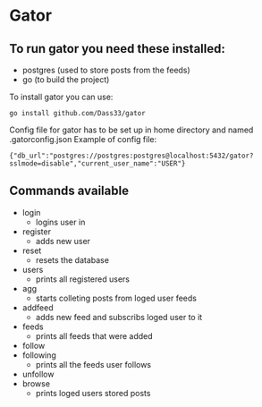 # Gator
## To run gator you need these installed:
- postgres (used to store posts from the feeds)
- go (to build the project)

To install gator you can use:
```
go install github.com/Dass33/gator
```

Config file for gator has to be set up in home directory and named .gatorconfig.json
Example of config file:
```
{"db_url":"postgres://postgres:postgres@localhost:5432/gator?sslmode=disable","current_user_name":"USER"}
```

## Commands available
- login
    - logins user in
- register
    - adds new user
- reset
    - resets the database
- users
    - prints all registered users
- agg
    - starts colleting posts from loged user feeds
- addfeed
    - adds new feed and subscribs loged user to it
- feeds
    - prints all feeds that were added
- follow
- following
    - prints all the feeds user follows
- unfollow
- browse
    - prints loged users stored posts
